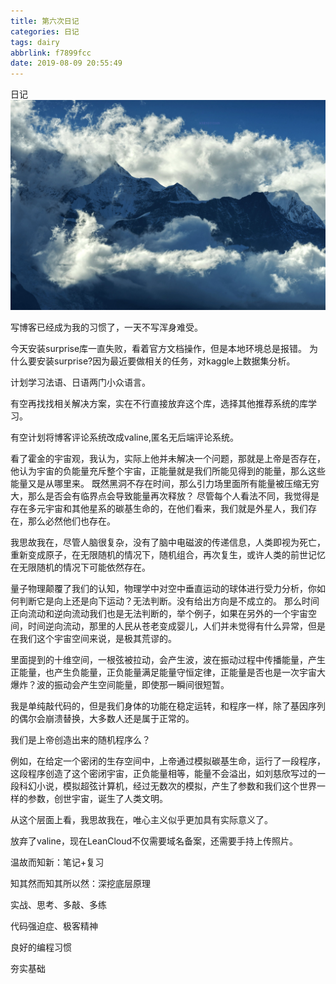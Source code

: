 ```yaml
---
title: 第六次日记
categories: 日记
tags: dairy
abbrlink: f7899fcc
date: 2019-08-09 20:55:49
---
```

日记
![](https://github.com/starstarb/clouding/raw/master/head/eb60a6ee9a2ff04bdde032643ee9ed05.jpg)
<!--more-->
写博客已经成为我的习惯了，一天不写浑身难受。

今天安装surprise库一直失败，看着官方文档操作，但是本地环境总是报错。
为什么要安装surprise?因为最近要做相关的任务，对kaggle上数据集分析。
	
计划学习法语、日语两门小众语言。

有空再找找相关解决方案，实在不行直接放弃这个库，选择其他推荐系统的库学习。

有空计划将博客评论系统改成valine,匿名无后端评论系统。


看了霍金的宇宙观，我认为，实际上他并未解决一个问题，那就是上帝是否存在，他认为宇宙的负能量充斥整个宇宙，正能量就是我们所能见得到的能量，那么这些能量又是从哪里来。
既然黑洞不存在时间，那么引力场里面所有能量被压缩无穷大，那么是否会有临界点会导致能量再次释放？
尽管每个人看法不同，我觉得是存在多元宇宙和其他星系的碳基生命的，在他们看来，我们就是外星人，我们存在，那么必然他们也存在。

我思故我在，尽管人脑很复杂，没有了脑中电磁波的传递信息，人类即视为死亡，重新变成原子，在无限随机的情况下，随机组合，再次复生，或许人类的前世记忆在无限随机的情况下可能依然存在。

量子物理颠覆了我们的认知，物理学中对空中垂直运动的球体进行受力分析，你如何判断它是向上还是向下运动？无法判断。没有给出方向是不成立的。
那么时间正向流动和逆向流动我们也是无法判断的，举个例子，如果在另外的一个宇宙空间，时间逆向流动，那里的人民从苍老变成婴儿，人们并未觉得有什么异常，但是在我们这个宇宙空间来说，是极其荒谬的。

里面提到的十维空间，一根弦被拉动，会产生波，波在振动过程中传播能量，产生正能量，也产生负能量，正负能量满足能量守恒定律，正能量是否也是一次宇宙大爆炸？波的振动会产生空间能量，即使那一瞬间很短暂。

我是单纯敲代码的，但是我们身体的功能在稳定运转，和程序一样，除了基因序列的偶尔会崩溃替换，大多数人还是属于正常的。

我们是上帝创造出来的随机程序么？

例如，在给定一个密闭的生存空间中，上帝通过模拟碳基生命，运行了一段程序，这段程序创造了这个密闭宇宙，正负能量相等，能量不会溢出，如刘慈欣写过的一段科幻小说，模拟超弦计算机，经过无数次的模拟，产生了参数和我们这个世界一样的参数，创世宇宙，诞生了人类文明。

从这个层面上看，我思故我在，唯心主义似乎更加具有实际意义了。


放弃了valine，现在LeanCloud不仅需要域名备案，还需要手持上传照片。



温故而知新：笔记+复习

知其然而知其所以然：深挖底层原理

实战、思考、多敲、多练

代码强迫症、极客精神

良好的编程习惯

夯实基础